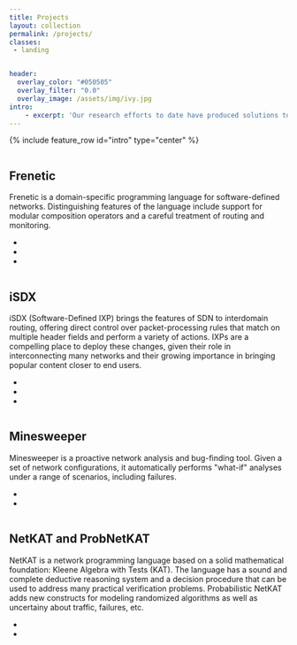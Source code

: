 ```yaml
---
title: Projects
layout: collection
permalink: /projects/
classes:
 - landing


header:
  overlay_color: "#050505"
  overlay_filter: "0.0"
  overlay_image: /assets/img/ivy.jpg
intro:
    - excerpt: 'Our research efforts to date have produced solutions to several fundamental problems in network programming.'
---
```


{% include feature_row id="intro" type="center" %}

<div class="container">
              <div class="row">
                <div class="col-sm-4 col-sm-offset-2">
                    <div class="team-member">
                        <img src="{{ site.baseurl }}/assets/img/frenetic.jpg" class="img-responsive img-circle" alt="">
                    </div>
                </div>
                <div class="col-sm-5">
                    <div class="team-member">                       
                        <h2>Frenetic</h2>
                        <p>Frenetic is a domain-specific programming language for software-defined networks. Distinguishing features of the language include support for modular composition operators and a careful treatment of routing and monitoring.</p>
                        <ul class="list-inline social-buttons">
                          <li><a href="http://frenetic-lang.org/"><i class="fa fa-home"></i></a></li>
                          <li><a href="https://github.com/frenetic-lang/frenetic"><i class="fab fa-github"></i></a></li>
                          <li><a href="papers/frenetic.pdf"><i class="fa fa-file"></i></a></li>
                        </ul>
                    </div>
                </div>
            </div>
  <div class="row">
            <div class="col-sm-4 col-sm-offset-2">
              <div class="team-member">
                <img src="{{ site.baseurl }}/assets/img/isdx.jpg" class="img-responsive img-circle" alt="">
              </div>
            </div>
            <div class="col-sm-5">
              <div class="team-member">
                <h2>iSDX</h2>
                <p>iSDX (Software-Defined IXP) brings the features of SDN to interdomain routing, offering direct control over packet-processing rules that match on multiple header fields and perform a variety of actions. IXPs are a compelling place to deploy these changes, given their role in interconnecting many networks and their growing importance in bringing popular content closer to end users.</p>
                <ul class="list-inline social-buttons">
                  <li><a href="http://sdx.cs.princeton.edu/"><i class="fa fa-home"></i></a></li>
                  <li><a href="https://github.com/sdn-ixp"><i class="fab fa-github"></i></a></li>
                  <li><a href="papers/isdx.pdf"><i class="fa fa-file"></i></a></li>
                </ul>
              </div>
            </div>
          </div>
 <div class="row">
            <div class="col-sm-4 col-sm-offset-2">
              <div class="team-member">
                <img src="{{ site.baseurl }}/assets/img/minesweeper-sm.jpg" class="img-responsive img-circle" alt="">
              </div>
            </div>
            <div class="col-sm-5">
              <div class="team-member">
                 <h2>Minesweeper</h2>
                 <p>Minesweeper is a proactive network analysis and bug-finding tool. Given a set of network configurations, it automatically performs "what-if" analyses under a range of scenarios, including failures.</p>
                <ul class="list-inline social-buttons">
                  <li><a href="https://batfish.org/minesweeper/"><i class="fa fa-home"></i></a></li>
                  <li><a href="papers/minesweeper.pdf"><i class="fa fa-file"></i></a></li>
                </ul>
              </div>
            </div>
          </div>
<div class="row">
            <div class="col-sm-4 col-sm-offset-2">
              <div class="team-member">
                <img src="{{ site.baseurl }}/assets/img/probnetkat-sm.jpg" class="img-responsive img-circle" alt="">
              </div>
            </div> 
<div class="col-sm-5">
            <div class="team-member">
              <h2>NetKAT and ProbNetKAT</h2>
              <p>NetKAT is a network programming language based on a solid mathematical foundation: Kleene Algebra with Tests (KAT). The language has a sound and complete deductive reasoning system and a decision procedure that can be used to address many practical verification problems. Probabilistic NetKAT adds new constructs for modeling randomized algorithms as well as uncertainy about traffic, failures, etc.</p>
              <ul class="list-inline social-buttons">
                <li><a href="http://frenetic-lang.org/probnetkat/"><i class="fa fa-home"></i></a></li>
                <li><a href="papers/netkat.pdf"><i class="fa fa-file"></i></a></li>
              </ul>
            </div>
          </div>
        </div>
      </div>
